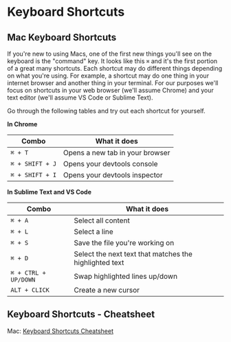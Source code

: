 # Keyboard Shortcuts

## Mac Keyboard Shortcuts

If you're new to using Macs, one of the first new things you'll see on the keyboard is the "command" key. It looks like this `⌘` and it's the first portion of a great many shortcuts. Each shortcut may do different things depending on what you're using. For example, a shortcut may do one thing in your internet browser and another thing in your terminal. For our purposes we'll focus on shortcuts in your web browser (we'll assume Chrome) and your text editor (we'll assume VS Code or Sublime Text).

Go through the following tables and try out each shortcut for yourself.

**In Chrome**

| Combo | What it does |
| -------- | ----------------------------------- |
| `⌘ + T` | Opens a new tab in your browser |
| `⌘ + SHIFT + J` | Opens your devtools console |
| `⌘ + SHIFT + I` | Opens your devtools inspector |


**In Sublime Text and VS Code**

| Combo | What it does |
| -------- | ----------------------------------- |
| `⌘ + A` | Select all content |
| `⌘ + L` | Select a line |
| `⌘ + S` | Save the file you're working on |
| `⌘ + D` | Select the next text that matches the highlighted text |
| `⌘ + CTRL + UP/DOWN` | Swap highlighted lines up/down |
| `ALT + CLICK` | Create a new cursor |


## Keyboard Shortcuts - Cheatsheet

Mac: [Keyboard Shortcuts Cheatsheet](https://support.apple.com/en-us/HT201236)
